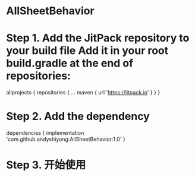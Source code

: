 # AllSheetBehavior
# Step 1. Add the JitPack repository to your build file Add it in your root build.gradle at the end of repositories:
allprojects {
		repositories {
			...
			maven { url 'https://jitpack.io' }
		}
	}
  
# Step 2. Add the dependency
dependencies {
	       implementation 'com.github.andyshiyong:AllSheetBehavior:1.0'
	}
  
# Step 3. 开始使用
